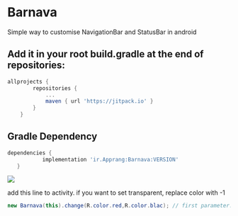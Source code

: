 # Barnava
Simple way to customise NavigationBar and StatusBar in android 


## Add it in your root build.gradle at the end of repositories:
``` gradle
allprojects {
		repositories {
			...
			maven { url 'https://jitpack.io' }
		}
	}
```

## Gradle Dependency

 ``` gradle
dependencies {
	        implementation 'ir.Apprang:Barnava:VERSION'
	}
 ```
[![](https://jitpack.io/v/ir.Apprang/Barnava.svg)](https://jitpack.io/#ir.Apprang/Barnava)


add this line to activity. if you want to set transparent, replace color with -1
``` java
new Barnava(this).change(R.color.red,R.color.blac); // first parameter: statusbar color - secound parameter navigationbar color
```
